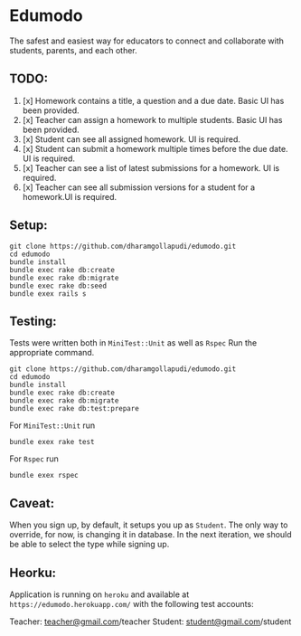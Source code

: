 Edumodo
========

The safest and easiest way for educators to connect and collaborate with students, parents, and each other.

TODO:
-----
1. [x] Homework contains a title, a question and a due date. Basic UI has been provided.
2. [x] Teacher can assign a homework to multiple students. Basic UI has been provided.
3. [x] Student can see all assigned homework. UI is required.
4. [x] Student can submit a homework multiple times before the due date. UI is required.
5. [x] Teacher can see a list of latest submissions for a homework. UI is required.
6. [x] Teacher can see all submission versions for a student for a homework.UI is required.

Setup:
------
```
git clone https://github.com/dharamgollapudi/edumodo.git
cd edumodo
bundle install
bundle exec rake db:create
bundle exec rake db:migrate
bundle exec rake db:seed
bundle exex rails s
```

Testing: 
--------
Tests were written both in `MiniTest::Unit` as well as `Rspec`
Run the appropriate command.
```
git clone https://github.com/dharamgollapudi/edumodo.git
cd edumodo
bundle install
bundle exec rake db:create
bundle exec rake db:migrate
bundle exec rake db:test:prepare
```

For `MiniTest::Unit` run
```
bundle exex rake test
```

For `Rspec` run

```
bundle exex rspec
```

Caveat:
-------
When you sign up, by default, it setups you up as `Student`. 
The only way to override, for now, is changing it in database.
In the next iteration, we should be able to select the type while signing up.

Heorku:
-------
Application is running on `heroku` and available at `https://edumodo.herokuapp.com/`
with the following test accounts:

Teacher: teacher@gmail.com/teacher
Student: student@gmail.com/student